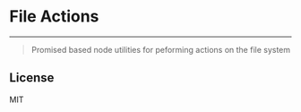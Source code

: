 # File Actions

---

> Promised based node utilities for peforming actions on the file system

## License

MIT
